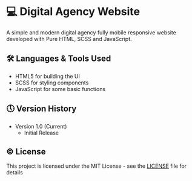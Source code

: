 # 💻 Digital Agency Website

A simple and modern digital agency fully mobile responsive website developed with Pure HTML, SCSS and JavaScript.


## 🛠 Languages & Tools Used

* HTML5 for building the UI
* SCSS for styling components
* JavaScript for some basic functions

## 🕔 Version History

* Version 1.0 (Current)
    * Initial Release


## ©️ License

This project is licensed under the MIT License - see the [LICENSE](LICENSE) file for details

